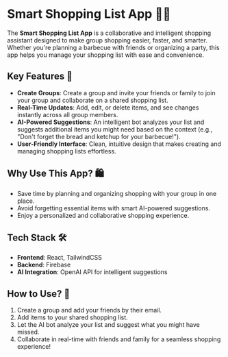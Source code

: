 # **Smart Shopping List App** 🛒🤝

The **Smart Shopping List App** is a collaborative and intelligent shopping assistant designed to make group shopping easier, faster, and smarter. Whether you're planning a barbecue with friends or organizing a party, this app helps you manage your shopping list with ease and convenience.

## **Key Features** 🌟

- **Create Groups**: Create a group and invite your friends or family to join your group and collaborate on a shared shopping list.
- **Real-Time Updates**: Add, edit, or delete items, and see changes instantly across all group members.
- **AI-Powered Suggestions**: An intelligent bot analyzes your list and suggests additional items you might need based on the context (e.g., "Don't forget the bread and ketchup for your barbecue!").
- **User-Friendly Interface**: Clean, intuitive design that makes creating and managing shopping lists effortless.

## **Why Use This App?** 🛍️

- Save time by planning and organizing shopping with your group in one place.
- Avoid forgetting essential items with smart AI-powered suggestions.
- Enjoy a personalized and collaborative shopping experience.

## **Tech Stack** 🛠️

- **Frontend**: React, TailwindCSS
- **Backend**: Firebase
- **AI Integration**: OpenAI API for intelligent suggestions

## **How to Use?** 🚀

1. Create a group and add your friends by their email.
2. Add items to your shared shopping list.
3. Let the AI bot analyze your list and suggest what you might have missed.
4. Collaborate in real-time with friends and family for a seamless shopping experience!
